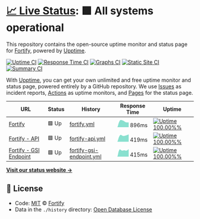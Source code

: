 # [📈 Live Status](https://Fortify-Labs.github.io/status): <!--live status--> **🟩 All systems operational**

This repository contains the open-source uptime monitor and status page for [Fortify](https://fortify.gg/), powered by [Upptime](https://github.com/upptime/upptime).

[![Uptime CI](https://github.com/koj-co/upptime/workflows/Uptime%20CI/badge.svg)](https://github.com/koj-co/upptime/actions?query=workflow%3A%22Uptime+CI%22)
[![Response Time CI](https://github.com/koj-co/upptime/workflows/Response%20Time%20CI/badge.svg)](https://github.com/koj-co/upptime/actions?query=workflow%3A%22Response+Time+CI%22)
[![Graphs CI](https://github.com/koj-co/upptime/workflows/Graphs%20CI/badge.svg)](https://github.com/koj-co/upptime/actions?query=workflow%3A%22Graphs+CI%22)
[![Static Site CI](https://github.com/koj-co/upptime/workflows/Static%20Site%20CI/badge.svg)](https://github.com/koj-co/upptime/actions?query=workflow%3A%22Static+Site+CI%22)
[![Summary CI](https://github.com/koj-co/upptime/workflows/Summary%20CI/badge.svg)](https://github.com/koj-co/upptime/actions?query=workflow%3A%22Summary+CI%22)

With [Upptime](https://upptime.js.org), you can get your own unlimited and free uptime monitor and status page, powered entirely by a GitHub repository. We use [Issues](https://github.com/Fortify-Labs/status/issues) as incident reports, [Actions](https://github.com/Fortify-Labs/status/actions) as uptime monitors, and [Pages](https://Fortify-Labs.github.io/status) for the status page.

<!--start: status pages-->
<!-- This summary is generated by Upptime (https://github.com/upptime/upptime) -->
<!-- Do not edit this manually, your changes will be overwritten -->

| URL                                                                 | Status | History                                                                                                            | Response Time                                                                             | Uptime                                                                                                                                                                                                                                |
| ------------------------------------------------------------------- | ------ | ------------------------------------------------------------------------------------------------------------------ | ----------------------------------------------------------------------------------------- | ------------------------------------------------------------------------------------------------------------------------------------------------------------------------------------------------------------------------------------- |
| [Fortify](https://fortify.gg)                                       | 🟩 Up  | [fortify.yml](https://github.com/Fortify-Labs/status/commits/master/history/fortify.yml)                           | <img alt="Response time graph" src="./graphs/fortify.png" height="20"> 896ms              | [![Uptime 100.00%%](https://img.shields.io/endpoint?url=https%3A%2F%2Fraw.githubusercontent.com%2FFortify-Labs%2Fstatus%2Fmaster%2Fapi%2Ffortify%2Fuptime.json)](https://status.fortify.gg/history/fortify)                           |
| [Fortify - API](https://api.fortify.gg/graphql?query=%7Bversion%7D) | 🟩 Up  | [fortify-api.yml](https://github.com/Fortify-Labs/status/commits/master/history/fortify-api.yml)                   | <img alt="Response time graph" src="./graphs/fortify-api.png" height="20"> 419ms          | [![Uptime 100.00%%](https://img.shields.io/endpoint?url=https%3A%2F%2Fraw.githubusercontent.com%2FFortify-Labs%2Fstatus%2Fmaster%2Fapi%2Ffortify-api%2Fuptime.json)](https://status.fortify.gg/history/fortify-api)                   |
| [Fortify - GSI Endpoint](https://gsi.fortify.gg/health)             | 🟩 Up  | [fortify-gsi-endpoint.yml](https://github.com/Fortify-Labs/status/commits/master/history/fortify-gsi-endpoint.yml) | <img alt="Response time graph" src="./graphs/fortify-gsi-endpoint.png" height="20"> 415ms | [![Uptime 100.00%%](https://img.shields.io/endpoint?url=https%3A%2F%2Fraw.githubusercontent.com%2FFortify-Labs%2Fstatus%2Fmaster%2Fapi%2Ffortify-gsi-endpoint%2Fuptime.json)](https://status.fortify.gg/history/fortify-gsi-endpoint) |

<!--end: status pages-->

[**Visit our status website →**](https://Fortify-Labs.github.io/status)

## 📄 License

- Code: [MIT](./LICENSE) © [Fortify](https://fortify.gg/)
- Data in the `./history` directory: [Open Database License](https://opendatacommons.org/licenses/odbl/1-0/)
